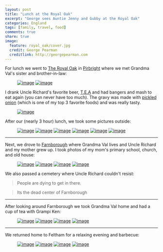```yaml
---
layout: post
title: "Lunch at the Royal Oak"
excerpt: "George sees Auntie Jenny and Gubby at the Royal Oak"
categories: England
tags: [family, travel, food]
comments: true
share: true
image:
  feature: royal_oak/cover.jpg
  credit: George Pearman
  creditlink: http://georgepearman.com
---
```


For lunch we went to [The Royal Oak](https://www.oldenglishinns.co.uk/our-locations/the-royal-oak-pirbright) in [Pirbright](https://en.wikipedia.org/wiki/Pirbright) where we met Grandma Val's sister and brother-in-law:

<figure class="half">
	<a href="{{site.url}}/images/royal_oak/2.jpg" title="The Royal Oak"><img src="{{site.url}}/images/royal_oak/2.jpg" alt="image"></a>
	<a href="{{site.url}}/images/royal_oak/3.jpg" title="The Royal Oak"><img src="{{site.url}}/images/royal_oak/3.jpg" alt="image"></a>
</figure>

I drank Uncle Richard's favorite beer, [T.E.A](http://www.hogsback.co.uk/product/t-e-a/) and had bangers and mash to eat again (you can never have too much).  The gravy was made with [pickled onion](https://en.wikipedia.org/wiki/Pickled_onion) (which is one of my top 3 favorite foods) and was really tasty.

<figure class="full">
	<a href="{{site.url}}/images/royal_oak/1.jpg" title="Bangers and mash"><img src="{{site.url}}/images/royal_oak/1.jpg" alt="image"></a>
</figure>

After our (nearly 3 hour) lunch, we took some pictures outside:

<figure class="third">
	<a href="{{site.url}}/images/royal_oak/uncle_richard/1.jpg" title="Gubby and George"><img src="{{site.url}}/images/royal_oak/uncle_richard/1.jpg" alt="image"></a>
	<a href="{{site.url}}/images/royal_oak/uncle_richard/2.jpg" title="Auntie Jenny, Gubby, and George"><img src="{{site.url}}/images/royal_oak/uncle_richard/2.jpg" alt="image"></a>
	<a href="{{site.url}}/images/royal_oak/uncle_richard/3.jpg" title="Auntie Jenny, Gubby, Grandma Val, Angharad, Bronwen, George"><img src="{{site.url}}/images/royal_oak/uncle_richard/3.jpg" alt="image"></a>
	<a href="{{site.url}}/images/royal_oak/uncle_richard/4.jpg" title="Auntie Jenny, Gubby, Grandma Val, Angharad, Bronwen, George"><img src="{{site.url}}/images/royal_oak/uncle_richard/4.jpg" alt="image"></a>
	<a href="{{site.url}}/images/royal_oak/uncle_richard/5.jpg" title="Selfie with Uncle Richard and Gubby"><img src="{{site.url}}/images/royal_oak/uncle_richard/5.jpg" alt="image"></a>
	<a href="{{site.url}}/images/royal_oak/uncle_richard/6.jpg" title="Auntie Jenny, Gubby, Grandma Val, Uncle Richard, Angharad, Bronwen, George"><img src="{{site.url}}/images/royal_oak/uncle_richard/6.jpg" alt="image"></a>
</figure>

---

Next, we drove to [Farnborough](https://en.wikipedia.org/wiki/Farnborough,_Hampshire) where Grandma Val lives and Uncle Richard and my
mother grew up.  I took photos of my mom's primary school, church, and old
house:

<figure class="half">
	<a href="{{site.url}}/images/royal_oak/4.jpg" title="Mom's primary school"><img src="{{site.url}}/images/royal_oak/4.jpg" alt="image"></a>
	<a href="{{site.url}}/images/royal_oak/5.jpg" title="Mom's old church"><img src="{{site.url}}/images/royal_oak/5.jpg" alt="image"></a>
	<a href="{{site.url}}/images/royal_oak/6.jpg" title="Mom's old house"><img src="{{site.url}}/images/royal_oak/6.jpg" alt="image"></a>
	<a href="{{site.url}}/images/royal_oak/7.jpg" title="Car Selfie"><img src="{{site.url}}/images/royal_oak/7.jpg" alt="image"></a>
</figure>

We also passed a cemetery where Uncle Richard couldn't resist:

> People are dying to get in there.

> Its the dead center of Farnborough

---

After looking around Farnborough we took Grandma Val home and had a cup of tea
with Grampi Ken:

<figure class="half">
	<a href="{{site.url}}/images/royal_oak/8.jpg" title="Selfie with Grampi Ken"><img src="{{site.url}}/images/royal_oak/8.jpg" alt="image"></a>
	<a href="{{site.url}}/images/royal_oak/9.jpg" title="Selfie with Grandma Val"><img src="{{site.url}}/images/royal_oak/9.jpg" alt="image"></a>
	<a href="{{site.url}}/images/royal_oak/10.jpg" title="Grandma and Grampi"><img src="{{site.url}}/images/royal_oak/10.jpg" alt="image"></a>
	<a href="{{site.url}}/images/royal_oak/11.jpg" title="Grandma and Grampi"><img src="{{site.url}}/images/royal_oak/11.jpg" alt="image"></a>
</figure>

---

We returned home to Feltham for a relaxing evening and barbecue:

<figure class="half">
	<a href="{{site.url}}/images/royal_oak/12.jpg" title="Quick, hide the beer"><img src="{{site.url}}/images/royal_oak/12.jpg" alt="image"></a>
	<a href="{{site.url}}/images/royal_oak/13.jpg" title="Bronwen plays guitar"><img src="{{site.url}}/images/royal_oak/13.jpg" alt="image"></a>
	<a href="{{site.url}}/images/royal_oak/14.jpg" title="Bronwen plays guitar"><img src="{{site.url}}/images/royal_oak/14.jpg" alt="image"></a>
	<a href="{{site.url}}/images/royal_oak/15.jpg" title="Bronwen plays guitar"><img src="{{site.url}}/images/royal_oak/15.jpg" alt="image"></a>
</figure>
